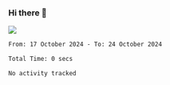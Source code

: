 ### Hi there 👋️

![](https://komarev.com/ghpvc/?username=Loner1024)

<!--START_SECTION:waka-->

```txt
From: 17 October 2024 - To: 24 October 2024

Total Time: 0 secs

No activity tracked
```

<!--END_SECTION:waka-->



